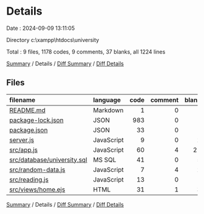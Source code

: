 # Details

Date : 2024-09-09 13:11:05

Directory c:\\xampp\\htdocs\\university

Total : 9 files,  1178 codes, 9 comments, 37 blanks, all 1224 lines

[Summary](results.md) / Details / [Diff Summary](diff.md) / [Diff Details](diff-details.md)

## Files
| filename | language | code | comment | blank | total |
| :--- | :--- | ---: | ---: | ---: | ---: |
| [README.md](/README.md) | Markdown | 1 | 0 | 1 | 2 |
| [package-lock.json](/package-lock.json) | JSON | 983 | 0 | 1 | 984 |
| [package.json](/package.json) | JSON | 33 | 0 | 1 | 34 |
| [server.js](/server.js) | JavaScript | 9 | 0 | 2 | 11 |
| [src/app.js](/src/app.js) | JavaScript | 60 | 4 | 21 | 85 |
| [src/database/university.sql](/src/database/university.sql) | MS SQL | 41 | 0 | 5 | 46 |
| [src/random-data.js](/src/random-data.js) | JavaScript | 7 | 4 | 2 | 13 |
| [src/reading.js](/src/reading.js) | JavaScript | 13 | 0 | 1 | 14 |
| [src/views/home.ejs](/src/views/home.ejs) | HTML | 31 | 1 | 3 | 35 |

[Summary](results.md) / Details / [Diff Summary](diff.md) / [Diff Details](diff-details.md)